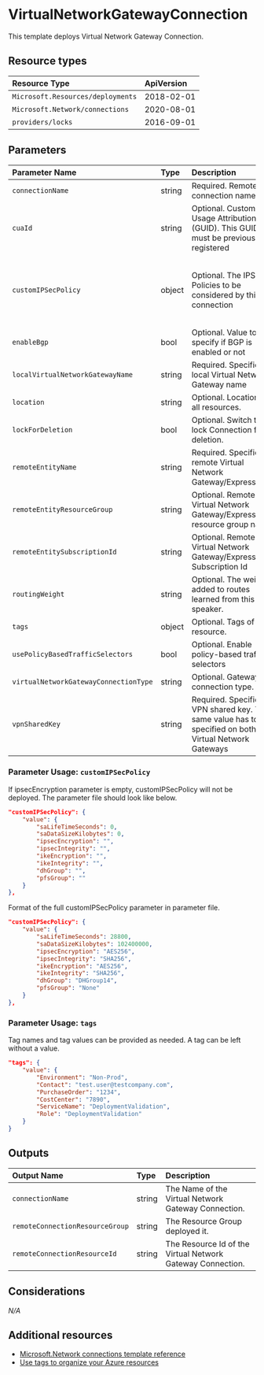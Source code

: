 # VirtualNetworkGatewayConnection

This template deploys Virtual Network Gateway Connection.


## Resource types

|Resource Type|ApiVersion|
|:--|:--|
|`Microsoft.Resources/deployments`|2018-02-01|
|`Microsoft.Network/connections`|2020-08-01|
|`providers/locks`|2016-09-01|

## Parameters

| Parameter Name | Type | Description | DefaultValue | Possible values |
| :-- | :-- | :-- | :-- | :-- |
| `connectionName` | string | Required. Remote connection name |  |  |
| `cuaId` | string | Optional. Customer Usage Attribution id (GUID). This GUID must be previously registered |  |  |
| `customIPSecPolicy` | object | Optional. The IPSec Policies to be considered by this connection | @{saLifeTimeSeconds=0; saDataSizeKilobytes=0; ipsecEncryption=; ipsecIntegrity=; ikeEncryption=; ikeIntegrity=; dhGroup=; pfsGroup=} |  |
| `enableBgp` | bool | Optional. Value to specify if BGP is enabled or not | False |  |
| `localVirtualNetworkGatewayName` | string | Required. Specifies the local Virtual Network Gateway name |  |  |
| `location` | string | Optional. Location for all resources. | [resourceGroup().location] |  |
| `lockForDeletion` | bool | Optional. Switch to lock Connection from deletion. | False |  |
| `remoteEntityName` | string | Required. Specifies the remote Virtual Network Gateway/ExpressRoute |  |  |
| `remoteEntityResourceGroup` | string | Optional. Remote Virtual Network Gateway/ExpressRoute resource group name |  |  |   
| `remoteEntitySubscriptionId` | string | Optional. Remote Virtual Network Gateway/ExpressRoute Subscription Id |  |  |      
| `routingWeight` | string | Optional. The weight added to routes learned from this BGP speaker. |  | |
| `tags` | object | Optional. Tags of the resource. |  |  |
| `usePolicyBasedTrafficSelectors` | bool | Optional. Enable policy-based traffic selectors | False | |
| `virtualNetworkGatewayConnectionType` | string | Optional. Gateway connection type. | Ipsec | System.Object[] |
| `vpnSharedKey` | string | Required. Specifies a VPN shared key. The same value has to be specified on both Virtual Network Gateways |  |  |

### Parameter Usage: `customIPSecPolicy`

If ipsecEncryption parameter is empty, customIPSecPolicy will not be deployed. The parameter file should look like below.

```json
"customIPSecPolicy": {
    "value": {
        "saLifeTimeSeconds": 0,
        "saDataSizeKilobytes": 0,
        "ipsecEncryption": "",
        "ipsecIntegrity": "",
        "ikeEncryption": "",
        "ikeIntegrity": "",
        "dhGroup": "",
        "pfsGroup": ""
    }
},
```

Format of the full customIPSecPolicy parameter in parameter file.

```json
"customIPSecPolicy": {
    "value": {
        "saLifeTimeSeconds": 28800,
        "saDataSizeKilobytes": 102400000,
        "ipsecEncryption": "AES256",
        "ipsecIntegrity": "SHA256",
        "ikeEncryption": "AES256",
        "ikeIntegrity": "SHA256",
        "dhGroup": "DHGroup14",
        "pfsGroup": "None"
    }
},
```

### Parameter Usage: `tags`

Tag names and tag values can be provided as needed. A tag can be left without a value.

```json
"tags": {
    "value": {
        "Environment": "Non-Prod",
        "Contact": "test.user@testcompany.com",
        "PurchaseOrder": "1234",
        "CostCenter": "7890",
        "ServiceName": "DeploymentValidation",
        "Role": "DeploymentValidation"
    }
}
```

## Outputs

| Output Name | Type | Description |
| :-- | :-- | :-- |
| `connectionName` | string | The Name of the Virtual Network Gateway Connection. |
| `remoteConnectionResourceGroup` | string | The Resource Group deployed it. |
| `remoteConnectionResourceId` | string | The Resource Id of the Virtual Network Gateway Connection. |

## Considerations

*N/A*

## Additional resources

- [Microsoft.Network connections template reference](https://docs.microsoft.com/en-us/azure/templates/microsoft.network/2018-11-01/connections)
- [Use tags to organize your Azure resources](https://docs.microsoft.com/en-us/azure/azure-resource-manager/resource-group-using-tags)
